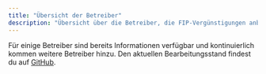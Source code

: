 ```yaml
---
title: "Übersicht der Betreiber"
description: "Übersicht über die Betreiber, die FIP-Vergünstigungen anbieten."
---
```


Für einige Betreiber sind bereits Informationen verfügbar und kontinuierlich kommen weitere Betreiber hinzu. Den aktuellen Bearbeitungsstand findest du auf [GitHub](https://github.com/orgs/fipguide/projects/3).
